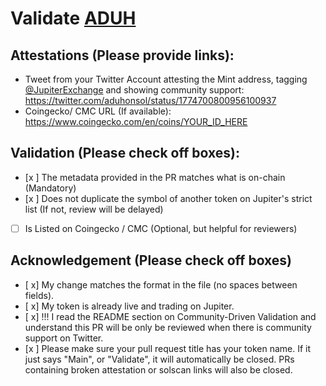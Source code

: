 # Validate [ADUH](https://solscan.io/token/3r4NppT1taEffFr1r1B26kFcwTvxBZyTQPsf3PAch5Sf)

## Attestations (Please provide links):
- Tweet from your Twitter Account attesting the Mint address, tagging [@JupiterExchange](https://twitter.com/JupiterExchange) and showing community support: https://twitter.com/aduhonsol/status/1774700800956100937
- Coingecko/ CMC URL (If available): https://www.coingecko.com/en/coins/YOUR_ID_HERE

## Validation (Please check off boxes):
- [x ] The metadata provided in the PR matches what is on-chain (Mandatory)
- [x ] Does not duplicate the symbol of another token on Jupiter's strict list (If not, review will be delayed)
- [ ] Is Listed on Coingecko / CMC (Optional, but helpful for reviewers)  

## Acknowledgement (Please check off boxes)
- [ x] My change matches the format in the file (no spaces between fields).
- [ x] My token is already live and trading on Jupiter.
- [ x] !!! I read the README section on Community-Driven Validation and understand this PR will be only be reviewed when there is community support on Twitter.
- [x ] Please make sure your pull request title has your token name. If it just says "Main", or "Validate", it will automatically be closed. PRs containing broken attestation or solscan links will also be closed.